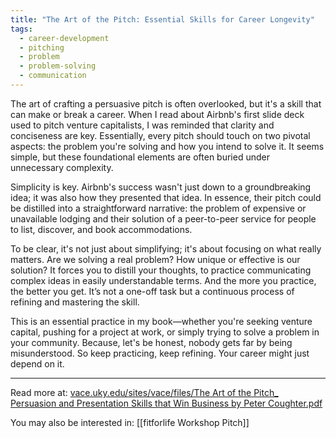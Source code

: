 ```yaml
---
title: "The Art of the Pitch: Essential Skills for Career Longevity"
tags:
  - career-development
  - pitching
  - problem
  - problem-solving
  - communication
---
```

The art of crafting a persuasive pitch is often overlooked, but it's a skill that can make or break a career. When I read about Airbnb's first slide deck used to pitch venture capitalists, I was reminded that clarity and conciseness are key. Essentially, every pitch should touch on two pivotal aspects: the problem you're solving and how you intend to solve it. It seems simple, but these foundational elements are often buried under unnecessary complexity.

Simplicity is key. Airbnb's success wasn't just down to a groundbreaking idea; it was also how they presented that idea. In essence, their pitch could be distilled into a straightforward narrative: the problem of expensive or unavailable lodging and their solution of a peer-to-peer service for people to list, discover, and book accommodations.

To be clear, it's not just about simplifying; it's about focusing on what really matters. Are we solving a real problem? How unique or effective is our solution? It forces you to distill your thoughts, to practice communicating complex ideas in easily understandable terms. And the more you practice, the better you get. It’s not a one-off task but a continuous process of refining and mastering the skill.

This is an essential practice in my book—whether you're seeking venture capital, pushing for a project at work, or simply trying to solve a problem in your community. Because, let's be honest, nobody gets far by being misunderstood. So keep practicing, keep refining. Your career might just depend on it.

----

Read more at: [vace.uky.edu/sites/vace/files/The Art of the Pitch\_ Persuasion and Presentation Skills that Win Business by Peter Coughter.pdf](https://vace.uky.edu/sites/vace/files/The%20Art%20of%20the%20Pitch_%20Persuasion%20and%20Presentation%20Skills%20that%20Win%20Business%20by%20Peter%20Coughter.pdf)

You may also be interested in: [[fitforlife Workshop Pitch]]